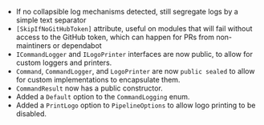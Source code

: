 *   If no collapsible log mechanisms detected, still segregate logs by a simple text separator
*   `[SkipIfNoGitHubToken]` attribute, useful on modules that will fail without access to the GitHub token, which can happen for PRs from non-maintiners or dependabot
*   `ICommandLogger` and `ILogoPrinter` interfaces are now public, to allow for custom loggers and printers.
*   `Command`, `CommandLogger`, and `LogoPrinter` are now `public sealed` to allow for custom implementations to encapsulate them.
*   `CommandResult` now has a public constructor. 
*   Added a `Default` option to the `CommandLogging` enum.
*   Added a `PrintLogo` option to `PipelineOptions` to allow logo printing to be disabled.